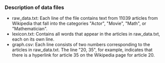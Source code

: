 ### Description of data files
- raw_data.txt: Each line of the file contains text from 11039 articles from Wikipedia that fall into the categories "Actor", "Movie", "Math", or "Mathematician".
- lexicon.txt: Contains all words that appear in the articles in raw_data.txt, each on its own line.
- graph.csv: Each line consists of two numbers corresponding to the articles in raw_data.txt. The line "20, 35", for example, indicates that there is a hyperlink for article 35 on the Wikipedia page for article 20.
